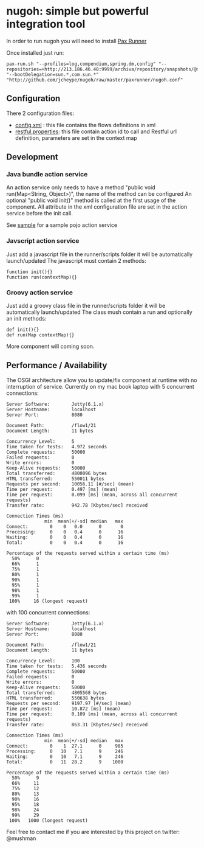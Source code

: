 nugoh: simple but powerful integration tool
==============================


In order to run nugoh you will need to install [Pax Runner](http://paxrunner.ops4j.org)

Once installed just run:

    pax-run.sh "--profiles=log,compendium,spring.dm,config" "--repositories=+http://213.186.46.48:9999/archiva/repository/snapshots/@snapshots" "--bootDelegation=sun.*,com.sun.*" "http://github.com/jcheype/nugoh/raw/master/paxrunner/nugoh.conf"


Configuration
--------------------
There 2 configuration files:

 *  [config.xml](http://github.com/jcheype/nugoh/blob/master/paxrunner/runner/config.xml) :
    this file contains the flows definitions in xml
 *  [restful.properties](http://github.com/jcheype/nugoh/blob/master/paxrunner/runner/restful.properties):
    this file contain action id to call and Restful url definition, parameters are set in the context map


Development
--------------------

### Java bundle action service
An action service only needs to have a method "public void run(Map<String, Object>)", the name of the method can be configured
An optional "public void init()" method is called at the first usage of the component.
All attribute in the xml configuration file are set in the action service before the init call.

See [sample](http://github.com/jcheype/nugoh/tree/master/service/sample/) for a sample pojo action service

### Javscript action service
Just add a javascript file in the runner/scripts folder it will be automatically launch/updated
The javascript must contain 2 methods:

    function init(){}
    function run(contextMap){}

### Groovy action service
Just add a groovy class file in the runner/scripts folder it will be automatically launch/updated
The class mush contain a run and optionally an init methods:

    def init(){}
    def run(Map contextMap){}

More component will coming soon.

Performance / Availability
--------------------
The OSGI architecture allow you to update/fix component at runtime with no interruption of service.
Currently on my mac book laptop
with 5 concurrent connections:

    Server Software:        Jetty(6.1.x)
    Server Hostname:        localhost
    Server Port:            8080

    Document Path:          /flow1/21
    Document Length:        11 bytes

    Concurrency Level:      5
    Time taken for tests:   4.972 seconds
    Complete requests:      50000
    Failed requests:        0
    Write errors:           0
    Keep-Alive requests:    50000
    Total transferred:      4800096 bytes
    HTML transferred:       550011 bytes
    Requests per second:    10056.11 [#/sec] (mean)
    Time per request:       0.497 [ms] (mean)
    Time per request:       0.099 [ms] (mean, across all concurrent requests)
    Transfer rate:          942.78 [Kbytes/sec] received

    Connection Times (ms)
                  min  mean[+/-sd] median   max
    Connect:        0    0   0.0      0       0
    Processing:     0    0   0.4      0      16
    Waiting:        0    0   0.4      0      16
    Total:          0    0   0.4      0      16

    Percentage of the requests served within a certain time (ms)
      50%      0
      66%      1
      75%      1
      80%      1
      90%      1
      95%      1
      98%      1
      99%      1
     100%     16 (longest request)

with 100 concurrent connections:

    Server Software:        Jetty(6.1.x)
    Server Hostname:        localhost
    Server Port:            8080

    Document Path:          /flow1/21
    Document Length:        11 bytes

    Concurrency Level:      100
    Time taken for tests:   5.436 seconds
    Complete requests:      50000
    Failed requests:        0
    Write errors:           0
    Keep-Alive requests:    50000
    Total transferred:      4805568 bytes
    HTML transferred:       550638 bytes
    Requests per second:    9197.97 [#/sec] (mean)
    Time per request:       10.872 [ms] (mean)
    Time per request:       0.109 [ms] (mean, across all concurrent requests)
    Transfer rate:          863.31 [Kbytes/sec] received

    Connection Times (ms)
                  min  mean[+/-sd] median   max
    Connect:        0    1  27.1      0     985
    Processing:     0   10   7.1      9     246
    Waiting:        0   10   7.1      9     246
    Total:          0   11  28.2      9    1000

    Percentage of the requests served within a certain time (ms)
      50%      9
      66%     11
      75%     12
      80%     13
      90%     16
      95%     18
      98%     24
      99%     29
     100%   1000 (longest request)



Feel free to contact me if you are interested by this project on twitter: @mushman

